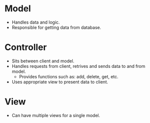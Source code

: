 # Model
- Handles data and logic.
- Responsible for getting data from database.

# Controller
- Sits between client and model.
- Handles requests from client, retrives and sends data to and from model.
  - Provides functions such as: add, delete, get, etc.
- Uses appropriate view to present data to client.

# View
- Can have multiple views for a single model.
